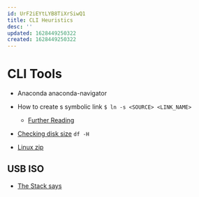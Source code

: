 ```yaml
---
id: UrF2iEYtLYB8TiXrSiwQ1
title: CLI Heuristics
desc: ''
updated: 1628449250322
created: 1628449250322
---
```

# CLI Tools
*   Anaconda anaconda-navigator
    
*   How to create s symbolic link `$ ln -s <SOURCE> <LINK_NAME>`
    
    *   [Further Reading](https://www.shellhacks.com/symlink-create-symbolic-link-linux/)
*   [Checking disk size](https://www.cyberciti.biz/faq/linux-check-disk-space-command/) `df -H`
    
*   [Linux zip](https://askubuntu.com/questions/17641/create-encrypted-password-protected-zip-file)
    

USB ISO
-------

*   [The Stack says](https://askubuntu.com/questions/372607/how-to-create-a-bootable-ubuntu-usb-flash-drive-from-terminal)

